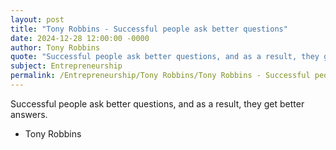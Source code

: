 ```yaml
---
layout: post
title: "Tony Robbins - Successful people ask better questions"
date: 2024-12-28 12:00:00 -0000
author: Tony Robbins
quote: "Successful people ask better questions, and as a result, they get better answers."
subject: Entrepreneurship
permalink: /Entrepreneurship/Tony Robbins/Tony Robbins - Successful people ask better questions
---
```


Successful people ask better questions, and as a result, they get better answers.

- Tony Robbins

